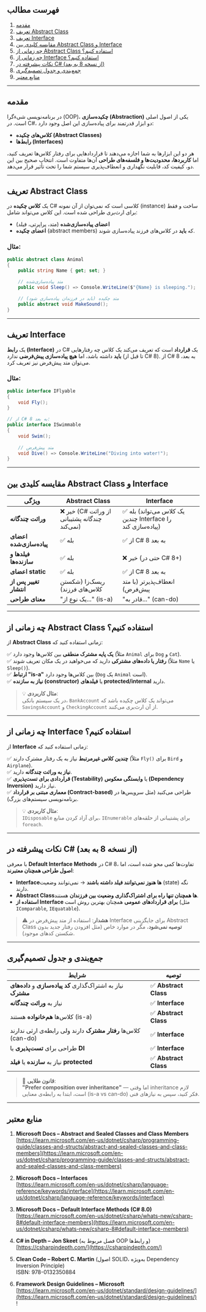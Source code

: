 

## فهرست مطالب

1. [مقدمه](#مقدمه)  
2. [تعریف Abstract Class](#تعریف-abstract-class)  
3. [تعریف Interface](#تعریف-interface)  
4. [مقایسه کلیدی بین Abstract Class و Interface](#مقایسه-کلیدی-بین-abstract-class-و-interface)  
5. [چه زمانی از Abstract Class استفاده کنیم؟](#چه-زمانی-از-abstract-class-استفاده-کنیم)  
6. [چه زمانی از Interface استفاده کنیم؟](#چه-زمانی-از-interface-استفاده-کنیم)  
7. [نکات پیشرفته در C# (از نسخه 8 به بعد)](#نکات-پیشرفته-در-c-از-نسخه-8-به-بعد)  
8. [جمع‌بندی و جدول تصمیم‌گیری](#جمع‌بندی-و-جدول-تصمیم‌گیری)  
9. [منابع معتبر](#منابع-معتبر)

---

## مقدمه

در برنامه‌نویسی شیءگرا (OOP)، **چکیده‌سازی (Abstraction)** یکی از اصول اصلی است. در C#، دو ابزار قدرتمند برای پیاده‌سازی این اصل وجود دارد:  
- **کلاس‌های چکیده (Abstract Classes)**  
- **رابط‌ها (Interfaces)**

هر دو این ابزارها به شما اجازه می‌دهند تا قراردادهایی برای رفتار کلاس‌ها تعریف کنید، اما **کاربردها، محدودیت‌ها و فلسفه‌های طراحی** آن‌ها متفاوت است. انتخاب صحیح بین این دو، کیفیت کد، قابلیت نگهداری و انعطاف‌پذیری سیستم شما را تحت تأثیر قرار می‌دهد.

---

## تعریف Abstract Class

یک **کلاس چکیده** در C# کلاسی است که نمی‌توان از آن نمونه (instance) ساخت و فقط برای ارث‌بری طراحی شده است. این کلاس می‌تواند شامل:

- **اعضای پیاده‌سازی‌شده** (متد، پراپرتی، فیلد)
- **اعضای چکیده** (abstract members) که **باید** در کلاس‌های فرزند پیاده‌سازی شوند.

### مثال:

```csharp
public abstract class Animal
{
    public string Name { get; set; }

    // متد پیاده‌سازی‌شده
    public void Sleep() => Console.WriteLine($"{Name} is sleeping.");

    // متد چکیده (باید در فرزندان پیاده‌سازی شود)
    public abstract void MakeSound();
}
```

---

## تعریف Interface

یک **رابط (Interface)** در C# یک **قرارداد** است که تعریف می‌کند یک کلاس چه رفتارهایی **باید** داشته باشد، اما **هیچ پیاده‌سازی پیش‌فرضی** ندارد (تا قبل از C# 8). از C# 8 به بعد، می‌توان متد پیش‌فرض نیز تعریف کرد.

### مثال:

```csharp
public interface IFlyable
{
    void Fly();
}

// از C# 8 به بعد:
public interface ISwimmable
{
    void Swim();
    
    // متد پیش‌فرض
    void Dive() => Console.WriteLine("Diving into water!");
}
```

---

## مقایسه کلیدی بین Abstract Class و Interface

| ویژگی | Abstract Class | Interface |
|--------|----------------|-----------|
| **وراثت چندگانه** | ❌ خیر (C# از وراثت چندگانه پشتیبانی نمی‌کند) | ✅ بله (یک کلاس می‌تواند چندین Interface را پیاده‌سازی کند) |
| **اعضای پیاده‌سازی‌شده** | ✅ بله | ✅ از C# 8 به بعد |
| **فیلدها و سازنده‌ها** | ✅ بله | ❌ خیر (حتی در C# 8+) |
| **اعضای static** | ✅ بله | ✅ از C# 8 به بعد |
| **تغییر پس از انتشار** | ریسک‌زا (شکستن کلاس‌های فرزند) | انعطاف‌پذیرتر (با متد پیش‌فرض) |
| **معنای طراحی** | "یک نوع از..." (is-a) | "قادر به..." (can-do) |

---

## چه زمانی از Abstract Class استفاده کنیم؟

از **Abstract Class** زمانی استفاده کنید که:

✅ **یک پایه مشترک منطقی** بین کلاس‌ها وجود دارد (مثلاً `Animal` برای `Dog` و `Cat`).  
✅ **رفتار یا داده‌های مشترکی** دارید که می‌خواهید در یک مکان تعریف شوند (مثلاً `Name` یا `Sleep()`).  
✅ **ارتباط "is-a"** بین کلاس‌ها وجود دارد (`Dog` یک `Animal` است).  
✅ **نیاز به سازنده (constructor)** یا **فیلدهای protected/internal** دارید.

> 💡 **مثال کاربردی**:  
> در یک سیستم بانکی، `BankAccount` می‌تواند یک کلاس چکیده باشد که `SavingsAccount` و `CheckingAccount` از آن ارث‌بری می‌کنند.

---

## چه زمانی از Interface استفاده کنیم؟

از **Interface** زمانی استفاده کنید که:

✅ **چندین کلاس غیرمرتبط** نیاز به یک رفتار مشترک دارند (مثلاً `Fly()` برای `Bird` و `Airplane`).  
✅ **نیاز به وراثت چندگانه** دارید.  
✅ **قراردادی برای تست‌پذیری (Testability)** یا **وابستگی معکوس (Dependency Inversion)** نیاز دارید.  
✅ **معماری مبتنی بر قرارداد (Contract-based)** طراحی می‌کنید (مثل سرویس‌ها در برنامه‌نویسی سیستم‌های بزرگ).

> 💡 **مثال کاربردی**:  
> `IDisposable` برای آزاد کردن منابع، `IEnumerable` برای پشتیبانی از حلقه‌های `foreach`.

---

## نکات پیشرفته در C# (از نسخه 8 به بعد)

با معرفی **Default Interface Methods** در C# 8، تفاوت‌ها کمی محو شده است، اما **اصول طراحی همچنان معتبرند**:

- **Interfaceها هنوز نمی‌توانند فیلد داشته باشند** → نمی‌توانند وضعیت (state) نگه دارند.
- **Abstract Classها همچنان تنها راه برای اشتراک‌گذاری وضعیت بین فرزندان** هستند.
- **استفاده از Interface برای قراردادهای عمومی** همچنان بهترین روش است (مثل `IComparable`, `IEquatable`).

> ⚠️ **هشدار**: استفاده از متد پیش‌فرض در Interface برای جایگزینی Abstract Class **توصیه نمی‌شود**، مگر در موارد خاص (مثل افزودن رفتار جدید بدون شکستن کدهای موجود).

---

## جمع‌بندی و جدول تصمیم‌گیری

| شرایط | توصیه |
|--------|--------|
| نیاز به اشتراک‌گذاری **کد پیاده‌سازی** و **داده‌های مشترک** | ✅ **Abstract Class** |
| نیاز به **وراثت چندگانه** | ✅ **Interface** |
| کلاس‌ها **هم‌خانواده** هستند (is-a) | ✅ **Abstract Class** |
| کلاس‌ها **رفتار مشترک** دارند ولی رابطه‌ی ارثی ندارند (can-do) | ✅ **Interface** |
| طراحی برای **تست‌پذیری** یا **DI** | ✅ **Interface** |
| نیاز به **سازنده** یا **فیلد protected** | ✅ **Abstract Class** |

> 📌 **قانون طلایی**:  
> **"Prefer composition over inheritance"** — اما وقتی inheritance لازم است، ابتدا به رابطه‌ی معنایی (is-a vs can-do) فکر کنید، سپس به نیازهای فنی.

---

## منابع معتبر

1. **Microsoft Docs – Abstract and Sealed Classes and Class Members**  
   [https://learn.microsoft.com/en-us/dotnet/csharp/programming-guide/classes-and-structs/abstract-and-sealed-classes-and-class-members](https://learn.microsoft.com/en-us/dotnet/csharp/programming-guide/classes-and-structs/abstract-and-sealed-classes-and-class-members)

2. **Microsoft Docs – Interfaces**  
   [https://learn.microsoft.com/en-us/dotnet/csharp/language-reference/keywords/interface](https://learn.microsoft.com/en-us/dotnet/csharp/language-reference/keywords/interface)

3. **Microsoft Docs – Default Interface Methods (C# 8.0)**  
   [https://learn.microsoft.com/en-us/dotnet/csharp/whats-new/csharp-8#default-interface-members](https://learn.microsoft.com/en-us/dotnet/csharp/whats-new/csharp-8#default-interface-members)

4. **C# in Depth – Jon Skeet** (فصل مربوط به OOP و رابط‌ها)  
   [https://csharpindepth.com/](https://csharpindepth.com/)

5. **Clean Code – Robert C. Martin** (اصول SOLID، به‌ویژه Dependency Inversion Principle)  
   ISBN: 978-0132350884

6. **Framework Design Guidelines – Microsoft**  
   [https://learn.microsoft.com/en-us/dotnet/standard/design-guidelines/](https://learn.microsoft.com/en-us/dotnet/standard/design-guidelines/)
!
